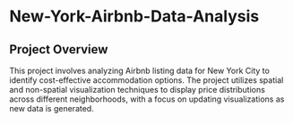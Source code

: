# New-York-Airbnb-Data-Analysis

## Project Overview

This project involves analyzing Airbnb listing data for New York City to identify cost-effective accommodation options. The project utilizes spatial and non-spatial visualization techniques to display price distributions across different neighborhoods, with a focus on updating visualizations as new data is generated.
